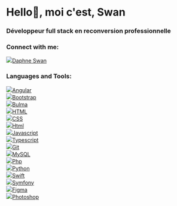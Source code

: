 # **Hello👋, moi c'est, Swan**
### **Développeur full stack en reconversion professionnelle**
### **Connect with me:**
<a href="https://www.linkedin.com/in/swan-daphne-dev-webweb"><img src ="Aspose.Words.dd70760d-6a32-4428-8bdd-8eed64552113.001.png">Daphne Swan</img></a>

### **Languages and Tools:**

<a href=""><img src ="Aspose.Words.dd70760d-6a32-4428-8bdd-8eed64552113.002.png">Angular</img></a><br>
<a href=""><img src ="Aspose.Words.dd70760d-6a32-4428-8bdd-8eed64552113.003.png">Bootstrap</img></a><br>
<a href=""><img src ="Aspose.Words.dd70760d-6a32-4428-8bdd-8eed64552113.004.png">Bulma</img></a><br>
<a href=""><img src ="Aspose.Words.dd70760d-6a32-4428-8bdd-8eed64552113.008.png">HTML</img></a><br>
<a href=""><img src ="Aspose.Words.dd70760d-6a32-4428-8bdd-8eed64552113.005.png">CSS</img></a><br>
<a href=""><img src ="Aspose.Words.dd70760d-6a32-4428-8bdd-8eed64552113.008.png">Html</img></a><br>
<a href=""><img src ="Aspose.Words.dd70760d-6a32-4428-8bdd-8eed64552113.009.png">Javascript</img></a><br>
<a href=""><img src ="Aspose.Words.dd70760d-6a32-4428-8bdd-8eed64552113.017.png">Typescript</img></a><br>
<a href=""><img src ="Aspose.Words.dd70760d-6a32-4428-8bdd-8eed64552113.007.png">Git</img></a><br>
<a href=""><img src ="Aspose.Words.dd70760d-6a32-4428-8bdd-8eed64552113.011.png">MySQL</img></a><br>
<a href=""><img src ="Aspose.Words.dd70760d-6a32-4428-8bdd-8eed64552113.013.png">Php</img></a><br>
<a href=""><img src ="Aspose.Words.dd70760d-6a32-4428-8bdd-8eed64552113.014.png">Python</img></a><br>
<a href=""><img src ="Aspose.Words.dd70760d-6a32-4428-8bdd-8eed64552113.015.png">Swift</img></a><br>
<a href=""><img src ="Aspose.Words.dd70760d-6a32-4428-8bdd-8eed64552113.016.png">Symfony</img></a><br>
<a href=""><img src ="Aspose.Words.dd70760d-6a32-4428-8bdd-8eed64552113.006.png">Figma</img></a><br>
<a href=""><img src ="Aspose.Words.dd70760d-6a32-4428-8bdd-8eed64552113.012.png">Photoshop</img></a><br>
